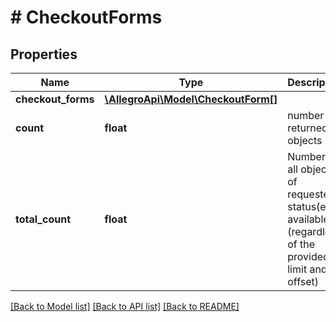 # # CheckoutForms

## Properties

Name | Type | Description | Notes
------------ | ------------- | ------------- | -------------
**checkout_forms** | [**\AllegroApi\Model\CheckoutForm[]**](CheckoutForm.md) |  |
**count** | **float** | number of returned objects |
**total_count** | **float** | Number of all objects of requested status(es) available (regardless of the provided limit and offset) |

[[Back to Model list]](../../README.md#models) [[Back to API list]](../../README.md#endpoints) [[Back to README]](../../README.md)
